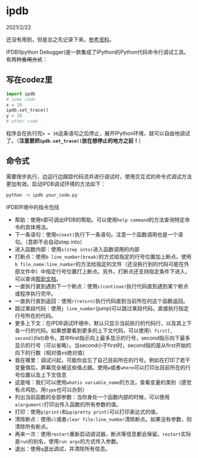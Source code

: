 # ipdb

2021/2/22  

还没有用到，但是总之先记录下来。[参考资料](https://xmfbit.github.io/2017/08/21/debugging-with-ipdb/)。  

IPDB(Ipython Debugger)是一款集成了IPython的Python代码命令行调试工具。有两种~~食用方式~~：  

## 写在codez里  

```python
import ipdb
# some code
x = 10
ipdb.set_trace()
y = 20
# other code
```  

程序会在执行完`x = 10`这条语句之后停止，展开IPython环境，就可以自由地调试了。（**注意要把`ipdb.set_trace()`放在想停止的地方之前！**）  

## 命令式  

需要按步执行，边运行边跟踪代码流并进行调试时，使用交互式的命令式调试方法更加有效。启动IPDB调试环境的方法如下：  

```bash  
python -m ipdb your_code.py
```  

IPDB环境中的指令包括  
* 帮助：使用`h`即可调出IPDB的帮助。可以使用`help command`的方法查询特定命令的具体用法。  
* 下一条语句：使用`n(next)`执行下一条语句。注意一个函数调用也是一个语句。（意即不会自动step into）  
* 进入函数内部：使用`s(step into)`进入函数调用的内部  
* 打断点：使用`b line_number(break)`的方式给指定的行号位置加上断点。使用`b file_name:line_number`的方法给指定的文件（还没执行到的代码可能在外部文件中）中指定行号位置打上断点。另外，打断点还支持指定条件下进入，可以查询[帮助文档](https://wangchuan.github.io/coding/2017/07/12/ipdb-cheat-sheet.html)。  
* 一直执行直到遇到下一个断点：使用`c(continue)`执行代码直到遇到某个断点或程序执行完毕。  
* 一直执行直到返回：使用`r(return)`执行代码直到当前所在的这个函数返回。  
* 跳过某段代码：使用`j line_number`(jump)可以跳过某段代码，直接执行指定行号所在的代码。  
* 更多上下文：在IPDB调试环境中，默认只显示当前执行的代码行，以及其上下各一行的代码。如果想要看到更多的上下文代码，可以使用`l first[, second]`(list)命令。其中first指示向上最多显示的行号，second指示向下最多显示的行号（可以省略）。当second小于first时，second指的是从first开始的向下的行数（相对值vs绝对值）  
* 我在哪里：调试兴起，可能你会忘了自己目前所在的行号。例如在打印了若干变量值后，屏幕完全被这些值占据。使用`w`或者`where`可以打印出目前所在的行号位置以及上下文信息  
* 这是啥：我们可以使用`whatis variable_name`的方法，查看变量的类别（感觉有点鸡肋，用`type`也可以办到）  
* 列出当前函数的全部参数：当你身处一个函数内部的时候，可以使用`a(argument)`打印出传入函数的所有参数的值。  
* 打印：使用`p(print)`和`pp(pretty print)`可以打印表达式的值。  
* 清除断点：使用`cl`或者`clear file:line_number`清除断点。如果没有参数，则清除所有断点。  
* 再来一次：使用`restart`重新启动调试器，断点等信息都会保留。`restart`实际是`run`的别名，使用`run args`的方式传入参数。  
* 退出：使用`q`退出调试，并清除所有信息。  



